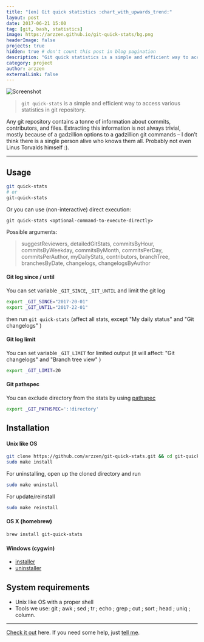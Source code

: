 ```yaml
---
title: "[en] Git quick statistics :chart_with_upwards_trend:"
layout: post
date: 2017-06-21 15:00
tag: [git, bash, statistics]
image: https://arzzen.github.io/git-quick-stats/bg.png
headerImage: false
projects: true
hidden: true # don't count this post in blog pagination
description: "Git quick statistics is a simple and efficient way to access various statistics in git repository"
category: project
author: arzzen
externalLink: false
---
```


![Screenshot](https://arzzen.github.io/git-quick-stats/bg.png)

> `git quick-stats` is a simple and efficient way to access various statistics in git repository.

Any git repository contains a tonne of information about commits, contributors, and files. Extracting this information is not always trivial, mostly because of a gadzillion options to a gadzillion git commands – I don’t think there is a single person alive who knows them all. Probably not even Linus Torvalds himself :).

---

## Usage

```bash
git quick-stats
# or 
git-quick-stats
```

Or you can use (non-interactive) direct execution:

`git quick-stats <optional-command-to-execute-directly>`

Possible arguments: 
> suggestReviewers, detailedGitStats, commitsByHour, commitsByWeekday, commitsByMonth, commitsPerDay, commitsPerAuthor, myDailyStats, contributors,
branchTree, branchesByDate, changelogs, changelogsByAuthor


#### Git log since / until

You can set variable `_GIT_SINCE`, `_GIT_UNTIL` and limit the git log

```bash
export _GIT_SINCE="2017-20-01"
export _GIT_UNTIL="2017-22-01"
```

then run `git quick-stats` (affect all stats, except "My daily status" and "Git changelogs" )


#### Git log limit 

You can set variable `_GIT_LIMIT` for limited output (it will affect: "Git changelogs" and "Branch tree view" )

```bash
export _GIT_LIMIT=20
```

#### Git pathspec

You can exclude directory from the stats by using [pathspec](https://git-scm.com/docs/gitglossary#gitglossary-aiddefpathspecapathspec)

```bash
export _GIT_PATHSPEC=':!directory'
```


## Installation

#### Unix like OS

```bash
git clone https://github.com/arzzen/git-quick-stats.git && cd git-quick-stats
sudo make install
```

For uninstalling, open up the cloned directory and run

```bash
sudo make uninstall
```

For update/reinstall

```bash
sudo make reinstall
```

#### OS X (homebrew)

```bash
brew install git-quick-stats
```

#### Windows (cygwin)

* [installer](https://gist.github.com/arzzen/35e09866dfdadf2108b2420045739245) 
* [uninstaller](https://gist.github.com/arzzen/21c660014d0663b6c5710014714779d6)


## System requirements

* Unix like OS with a proper shell
* Tools we use: git ; awk ; sed ; tr ; echo ; grep ; cut ; sort ; head ; uniq ; column.



---

[Check it out](https://github.com/arzzen/git-quick-stats) here.
If you need some help, just [tell me](https://github.com/arzzen/git-quick-stats/issues).
